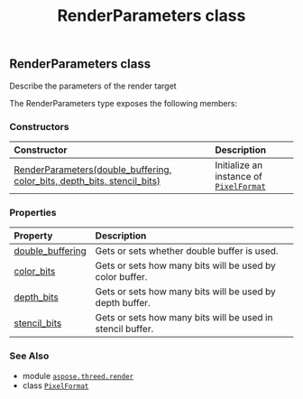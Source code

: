 ﻿---
title: RenderParameters class
second_title: Aspose.3D for Python via .NET API References
description: 
type: docs
weight: 240
url: /python-net/aspose.threed.render/renderparameters/
is_root: false
---

## RenderParameters class

Describe the parameters of the render target



The RenderParameters type exposes the following members:

### Constructors
| Constructor | Description |
| :- | :- |
| [RenderParameters(double_buffering, color_bits, depth_bits, stencil_bits)](/3d/python-net/aspose.threed.render/renderparameters/__init__/#bool-int-int-int) | Initialize an instance of [`PixelFormat`](/3d/python-net/aspose.threed.render/pixelformat) |


### Properties
| Property | Description |
| :- | :- |
| [double_buffering](/3d/python-net/aspose.threed.render/renderparameters/double_buffering) | Gets or sets whether double buffer is used. |
| [color_bits](/3d/python-net/aspose.threed.render/renderparameters/color_bits) | Gets or sets how many bits will be used by color buffer. |
| [depth_bits](/3d/python-net/aspose.threed.render/renderparameters/depth_bits) | Gets or sets how many bits will be used by depth buffer. |
| [stencil_bits](/3d/python-net/aspose.threed.render/renderparameters/stencil_bits) | Gets or sets how many bits will be used in stencil buffer. |



### See Also
* module [`aspose.threed.render`](..)
* class [`PixelFormat`](/3d/python-net/aspose.threed.render/pixelformat)
